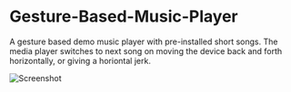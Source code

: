 # Gesture-Based-Music-Player

A gesture based demo music player with pre-installed short songs. The media player switches to next song on moving the device back and forth horizontally, or giving a horiontal jerk.

![Screenshot](https://drive.google.com/uc?export=download&id=0BzzRMu6z0xt0akpSX3hDOG5uNlk)
